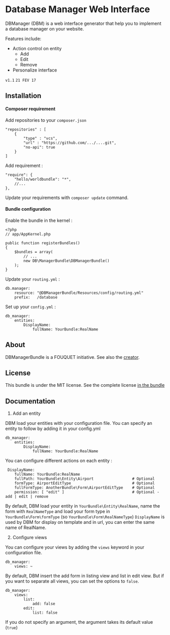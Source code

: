 
# Database Manager Web Interface

DBManager (DBM) is a web interface generator that help you to implement a database 
manager on your website.

Features include:
* Action control on entity
    * Add
    * Edit
    * Remove
* Personalize interface

`v1.1` `21 FEV 17`

## Installation

#### Composer requirement

Add repositories to your `composer.json`

    "repositories" : [
        {
            "type" : "vcs",
            "url" : "https://github.com/.../....git",
            "no-api": true
        }
    ]

Add requirement :

    "require": {
        "hello/worldbundle": "*",
        //...
    },

Update your requirements with `composer update` command.

#### Bundle configuration

Enable the bundle in the kernel :

    <?php
    // app/AppKernel.php

    public function registerBundles()
    {
        $bundles = array(
            // ...
            new DB\ManagerBundle\DBManagerBundle()
        );
    }

Update your `routing.yml` :

    db.manager:
        resource: "@DBManagerBundle/Resources/config/routing.yml"
        prefix:   /database

Set up your `config.yml` :

    db_manager:
        entities:
            DisplayName:
                fullName: YourBundle:RealName

## About

DBManagerBundle is a FOUQUET initiative.
See also the [creator](https://github.com/hugo082).

## License

This bundle is under the MIT license. See the complete license [in the bundle](LICENSE)

## Documentation

1. Add an entity

DBM load your entities with your configuration file. You can specify an entity to follow by adding it in your config.yml

    db_manager:
        entities:
            DisplayName:
                fullName: YourBundle:RealName

You can configure different actions on each entity :

     DisplayName:
        fullName: YourBundle:RealName
        fullPath: YourBundle\Entity\Airport                 # Optional
        formType: AirportEditType                           # Optional
        fullFormType: AnotherBundle\Form\AirportEditType    # Optional
        permission: [ "edit" ]                              # Optional - add | edit | remove

By default, DBM load your entity in `YourBundle\Entity\RealName`, name the form with `RealNameType` and load your form type in 
`YourBundle\Form\formType` (so `YourBundle\Form\RealNameType`)
`DisplayName` is used by DBM for display on template and in url, you can enter the same name of RealName.

2. Configure views

You can configure your views by adding the `views` keyword in your configuration file.

    db_manager:
        views: ~

By default, DBM insert the add form in listing view and list in edit view. But if you want to separate all views, you can 
set the options to `false`.

    db_manager:
        views:
            list:
                add: false
            edit:
                list: false

If you do not specify an argument, the argument takes its default value (`true`)
